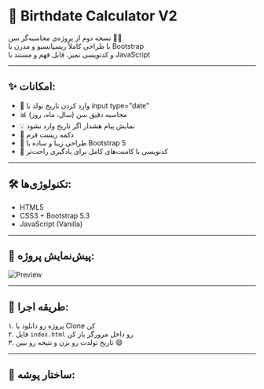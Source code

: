 # 🎉 Birthdate Calculator V2

نسخه دوم از پروژه‌ی محاسبه‌گر سن 👶🔢  
با طراحی کاملاً ریسپانسیو و مدرن با Bootstrap  
و کدنویسی تمیز، قابل فهم و مستند با JavaScript

---

## ✨ امکانات:
- 📅 وارد کردن تاریخ تولد با input type="date"
- 📊 محاسبه دقیق سن (سال، ماه، روز)
- 💡 نمایش پیام هشدار اگر تاریخ وارد نشود
- 🔁 دکمه ریست فرم
- 🎨 طراحی زیبا و ساده با Bootstrap 5
- 🔧 کدنویسی با کامنت‌های کامل برای یادگیری راحت‌تر

---

## 🛠️ تکنولوژی‌ها:
- HTML5
- CSS3 + Bootstrap 5.3
- JavaScript (Vanilla)

---

## 📸 پیش‌نمایش پروژه:
![Preview](./preview.png) <!-- اگر عکس بزاری، اینو بذار -->

---

## 🚀 طریقه اجرا:
۱. پروژه رو دانلود یا Clone کن  
۲. فایل `index.html` رو داخل مرورگر باز کن  
۳. تاریخ تولدت رو بزن و نتیجه رو ببین 😄

---

## 📂 ساختار پوشه:
